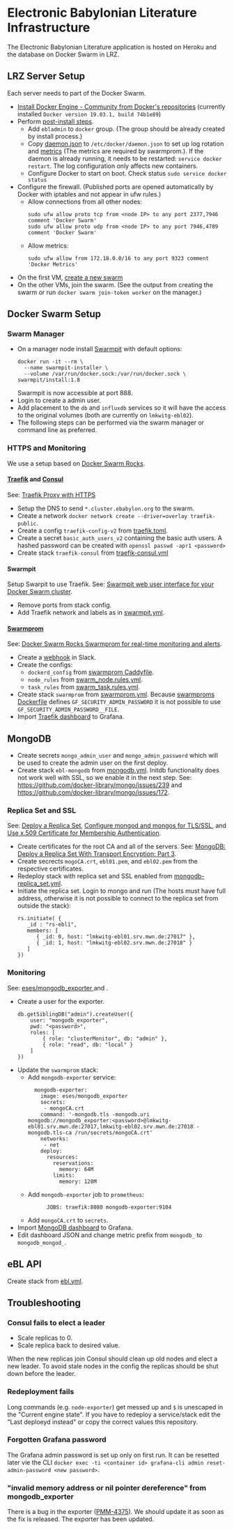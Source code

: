 # Electronic Babylonian Literature Infrastructure

The Electronic Babylonian Literature application is hosted on Heroku and the database on Docker Swarm in LRZ.

## LRZ Server Setup

Each server needs to part of the Docker Swarm.

- [Install Docker Engine - Community from Docker's repositories](https://docs.docker.com/install/linux/docker-ce/debian/#install-using-the-repository) (currently installed `Docker version 19.03.1, build 74b1e89`)
- Perform [post-install steps](https://docs.docker.com/install/linux/linux-postinstall/).
  - Add `ebladmin` to `docker` group. (The group should be already created by install process.)
  - Copy [daemon.json](https://github.com/ElectronicBabylonianLiterature/infrastructure/blob/master/daemon.json) to `/etc/docker/daemon.json`  to set up log rotation and [metrics](https://docs.docker.com/config/thirdparty/prometheus/) (The metrics are required by swarmprom.). If the daemon is already running, it needs to be restarted: `service docker restart`. The log configuration only affects new containers.
  - Configure Docker to start on boot. Check status `sudo service docker status`
- Configure the firewall. (Published ports are opened automatically by Docker with iptables and not appear in ufw rules.)
  - Allow connections from all other nodes:
    ```
    sudo ufw allow proto tcp from <node IP> to any port 2377,7946 comment 'Docker Swarm'
    sudo ufw allow proto udp from <node IP> to any port 7946,4789 comment 'Docker Swarm'
    ```
  - Allow metrics:
    ```
    sudo ufw allow from 172.18.0.0/16 to any port 9323 comment 'Docker Metrics'
    ```
- On the first VM, [create a new swarm](https://docs.docker.com/engine/swarm/swarm-tutorial/create-swarm/)
- On the other VMs, join the swarm. (See the output from creating the swarm or run `docker swarm join-token worker` on the manager.)

## Docker Swarm Setup

### Swarm Manager

- On a manager node install [Swarmpit](https://swarmpit.io) with default options:
  ```
  docker run -it --rm \
    --name swarmpit-installer \
    --volume /var/run/docker.sock:/var/run/docker.sock \
  swarmpit/install:1.8
  ```
  Swarmpit is now accessible at port 888.
- Login to create a admin user.
- Add placement to the `db` and `influxdb` services so it will have the access to the original volumes (both are currently on `lmkwitg-ebl02`).
- The following steps can be performed via the swarm manager or command line as preferred.

### HTTPS and Monitoring

We use a setup based on [Docker Swarm Rocks](https://dockerswarm.rocks).

#### [Traefik](https://traefik.io/) and [Consul](https://www.consul.io/)

See: [Traefik Proxy with HTTPS](https://dockerswarm.rocks/traefik/)

- Setup the DNS to send `*.cluster.ebabylon.org` to the swarm.
- Create a network `docker network create --driver=overlay traefik-public`.
- Create a config `traefik-config-v2` from [traefik.toml](https://github.com/ElectronicBabylonianLiterature/infrastructure/blob/master/traefik.toml).
- Create a secret `basic_auth_users_v2` containing the basic auth users. A hashed password can be created with `openssl passwd -apr1 <password>`
- Create stack `traefik-consul` from [traefik-consul.yml](https://github.com/ElectronicBabylonianLiterature/infrastructure/tree/master)

#### Swarmpit

Setup Swarpit to use Traefik. See: [Swarmpit web user interface for your Docker Swarm cluster](https://dockerswarm.rocks/swarmpit/).

- Remove ports from stack config.
- Add Traefik network and labels as in [swarmpit.yml](https://github.com/ElectronicBabylonianLiterature/infrastructure/blob/master/swarmpit.yml).

#### [Swarmprom](https://github.com/stefanprodan/swarmprom)

See: [Docker Swarm Rocks Swarmprom for real-time monitoring and alerts](https://dockerswarm.rocks/swarmprom/).

- Create a [webhook](https://api.slack.com/incoming-webhooks) in Slack.
- Create the configs:
  - `dockerd_config` from [swarmprom Caddyfile](https://github.com/stefanprodan/swarmprom/blob/master/dockerd-exporter/Caddyfile).
  - `node_rules` from [swarm_node.rules.yml](https://github.com/ElectronicBabylonianLiterature/infrastructure/blob/master/swarm_node.rules.yml).
  - `task_rules` from [swarm_task.rules.yml](https://github.com/ElectronicBabylonianLiterature/infrastructure/blob/master/swarm_task.rules.yml).
- Create stack `swarmprom` from [swarmprom.yml](https://github.com/ElectronicBabylonianLiterature/infrastructure/blob/master/swarmprom.yml). Because [swarmproms Dockerfile](https://github.com/stefanprodan/swarmprom/blob/master/grafana/Dockerfile) defines `GF_SECURITY_ADMIN_PASSWORD` it is not possible to use `GF_SECURITY_ADMIN_PASSWORD__FILE`.
- Import [Traefik dashboard](https://grafana.com/grafana/dashboards/4475) to Grafana.

## MongoDB

- Create secrets `mongo_admin_user` and `mongo_admin_password` which will be used to create the admin user on the first deploy.
- Create stack `ebl-mongodb` from [mongodb.yml](https://github.com/ElectronicBabylonianLiterature/infrastructure/blob/master/mongodb.yml). Initdb functionality does not work well with SSL, so we enable it in the next step. See: https://github.com/docker-library/mongo/issues/239 and https://github.com/docker-library/mongo/issues/172.

### Replica Set and SSL

See: [Deploy a Replica Set](https://docs.mongodb.com/manual/tutorial/deploy-replica-set/), [Configure mongod and mongos for TLS/SSL](https://docs.mongodb.com/manual/tutorial/configure-ssl/), and [Use x.509 Certificate for Membership Authentication](https://docs.mongodb.com/manual/tutorial/configure-x509-member-authentication/).

- Create certificates for the root CA and all of the servers. See: [MongoDB: Deploy a Replica Set With Transport Encryption: Part 3](https://dzone.com/articles/mongodb-deploy-a-replica-set-with-transport-encryp-1).
- Create secrects `mogoCA.crt`, `ebl01.pem`, and `ebl02.pem` from the respective certificates.
- Redeploy stack with replica set and SSL enabled from [mongodb-replica_set.yml](https://github.com/ElectronicBabylonianLiterature/infrastructure/blob/master/mongodb-replica_set.yml).
- Initiate the replica set. Login to mongo and run (The hosts must have full address, otherwise it is not possible to connect to the replica set from outside the stack):
  ```
  rs.initiate( {
     _id : "rs-ebl1",
     members: [
        { _id: 0, host: "lmkwitg-ebl01.srv.mwn.de:27017" },
        { _id: 1, host: "lmkwitg-ebl02.srv.mwn.de:27018" }
     ]
  })
  ```
  
### Monitoring

See: [eses/mongodb_exporter
](https://hub.docker.com/r/eses/mongodb_exporter) and [](https://www.percona.com/doc/percona-monitoring-and-management/section.exporter.mongodb.html).

- Create a user for the exporter.
  ```
  db.getSiblingDB("admin").createUser({
      user: "mongodb_exporter",
      pwd: "<password>",
      roles: [
          { role: "clusterMonitor", db: "admin" },
          { role: "read", db: "local" }
      ]
  })
  ```
- Update the `swarmprom` stack:
  - Add `mongodb-exporter` service: 
    ```
      mongodb-exporter:
        image: eses/mongodb_exporter
        secrets:
         - mongoCA.crt
        command: '-mongodb.tls -mongodb.uri mongodb://mongodb_exporter:<password>@lmkwitg-ebl01.srv.mwn.de:27017,lmkwitg-ebl02.srv.mwn.de:27018 -mongodb.tls-ca /run/secrets/mongoCA.crt'
        networks:
         - net
        deploy:
          resources:
            reservations:
              memory: 64M
            limits:
              memory: 128M
    ```
  - Add `mongodb-exporter` job to `prometheus`:
    ```
          JOBS: traefik:8080 mongodb-exporter:9104
    ```
  - Add `mongoCA.crt` to `secrets`.
- Import [MongoDB dashboard](https://grafana.com/grafana/dashboards/2583) to Grafana.
- Edit dashboard JSON and change metric prefix from `mongodb_` to `mongodb_mongod_`.

## eBL API

Create stack from [ebl.yml](https://github.com/ElectronicBabylonianLiterature/infrastructure/blob/master/ebl.yml).

## Troubleshooting

### Consul fails to elect a leader

 - Scale replicas to 0.
 - Scale replica back to desired value.
 
When the new replicas join Consul should clean up old nodes and elect a new leader. To avoid stale nodes in the config the replicas should be shut down before the leader.
 
### Redeployment fails
 
Long commands (e.g. `node-exporter`) get messed up and `$` is unescaped in the "Current engine state". If you have to redeploy a service/stack edit the "Last deploeyd instead" or copy the correct values this repository.

### Forgotten Grafana password

The Grafana admin password is set up only on first run. It can be resetted later vie the CLI `docker exec -ti <container id> grafana-cli admin reset-admin-password <new password>`.

### "invalid memory address or nil pointer dereference" from mongodb_exporter

There is a bug in the exporter ([PMM-4375](https://jira.percona.com/browse/PMM-4375)). We should update it as soon as the fix is released. The exporter has been updated.
